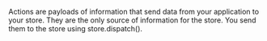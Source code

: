 Actions are payloads of information that send data from your application to your store. They are the only source of information for the store. You send them to the store using store.dispatch().